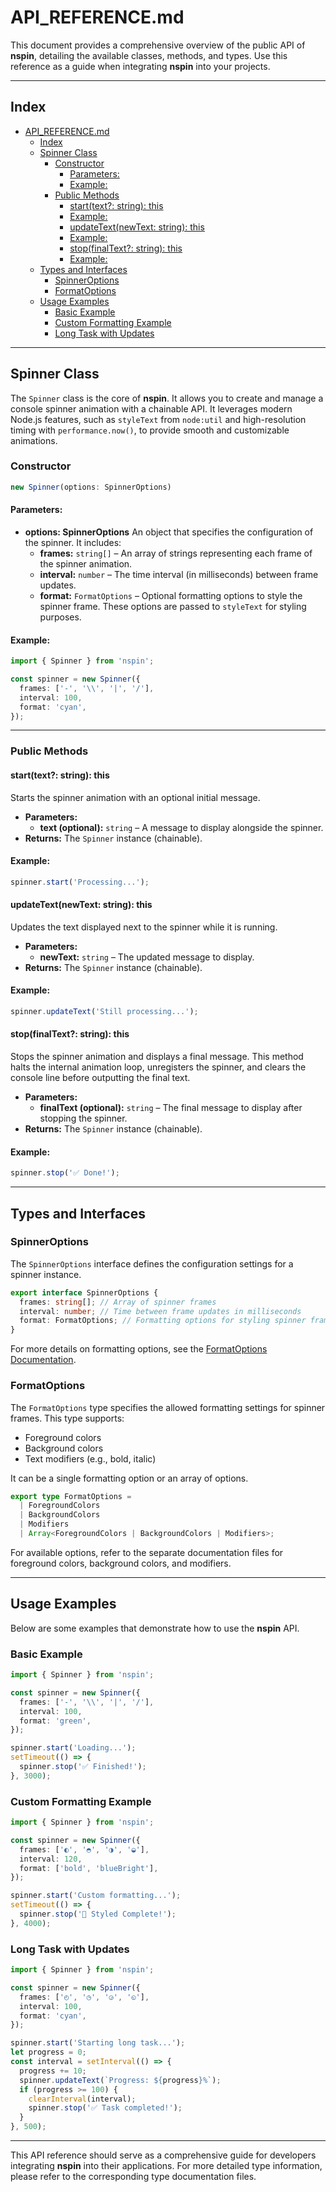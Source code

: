 # API_REFERENCE.md

This document provides a comprehensive overview of the public API of **nspin**, detailing the available classes, methods, and types. Use this reference as a guide when integrating **nspin** into your projects.

---

## Index

- [API_REFERENCE.md](#api_referencemd)
  - [Index](#index)
  - [Spinner Class](#spinner-class)
    - [Constructor](#constructor)
      - [Parameters:](#parameters)
      - [Example:](#example)
    - [Public Methods](#public-methods)
      - [start(text?: string): this](#starttext-string-this)
      - [Example:](#example-1)
      - [updateText(newText: string): this](#updatetextnewtext-string-this)
      - [Example:](#example-2)
      - [stop(finalText?: string): this](#stopfinaltext-string-this)
      - [Example:](#example-3)
  - [Types and Interfaces](#types-and-interfaces)
    - [SpinnerOptions](#spinneroptions)
    - [FormatOptions](#formatoptions)
  - [Usage Examples](#usage-examples)
    - [Basic Example](#basic-example)
    - [Custom Formatting Example](#custom-formatting-example)
    - [Long Task with Updates](#long-task-with-updates)

---

## Spinner Class

The `Spinner` class is the core of **nspin**. It allows you to create and manage a console spinner animation with a chainable API. It leverages modern Node.js features, such as `styleText` from `node:util` and high-resolution timing with `performance.now()`, to provide smooth and customizable animations.

### Constructor

```typescript
new Spinner(options: SpinnerOptions)
```

#### Parameters:

- **options: SpinnerOptions**
  An object that specifies the configuration of the spinner. It includes:
  - **frames:** `string[]` – An array of strings representing each frame of the spinner animation.
  - **interval:** `number` – The time interval (in milliseconds) between frame updates.
  - **format:** `FormatOptions` – Optional formatting options to style the spinner frame. These options are passed to `styleText` for styling purposes.

#### Example:

```typescript
import { Spinner } from 'nspin';

const spinner = new Spinner({
  frames: ['-', '\\', '|', '/'],
  interval: 100,
  format: 'cyan',
});
```

---

### Public Methods

#### start(text?: string): this

Starts the spinner animation with an optional initial message.

- **Parameters:**
  - **text (optional):** `string` – A message to display alongside the spinner.
- **Returns:** The `Spinner` instance (chainable).

#### Example:

```typescript
spinner.start('Processing...');
```

#### updateText(newText: string): this

Updates the text displayed next to the spinner while it is running.

- **Parameters:**
  - **newText:** `string` – The updated message to display.
- **Returns:** The `Spinner` instance (chainable).

#### Example:

```typescript
spinner.updateText('Still processing...');
```

#### stop(finalText?: string): this

Stops the spinner animation and displays a final message. This method halts the internal animation loop, unregisters the spinner, and clears the console line before outputting the final text.

- **Parameters:**
  - **finalText (optional):** `string` – The final message to display after stopping the spinner.
- **Returns:** The `Spinner` instance (chainable).

#### Example:

```typescript
spinner.stop('✅ Done!');
```

---

## Types and Interfaces

### SpinnerOptions

The `SpinnerOptions` interface defines the configuration settings for a spinner instance.

```typescript
export interface SpinnerOptions {
  frames: string[]; // Array of spinner frames
  interval: number; // Time between frame updates in milliseconds
  format: FormatOptions; // Formatting options for styling spinner frames
}
```

For more details on formatting options, see the [FormatOptions Documentation](./FORMAT_OPTIONS.md).

### FormatOptions

The `FormatOptions` type specifies the allowed formatting settings for spinner frames. This type supports:

- Foreground colors
- Background colors
- Text modifiers (e.g., bold, italic)

It can be a single formatting option or an array of options.

```typescript
export type FormatOptions =
  | ForegroundColors
  | BackgroundColors
  | Modifiers
  | Array<ForegroundColors | BackgroundColors | Modifiers>;
```

For available options, refer to the separate documentation files for foreground colors, background colors, and modifiers.

---

## Usage Examples

Below are some examples that demonstrate how to use the **nspin** API.

### Basic Example

```typescript
import { Spinner } from 'nspin';

const spinner = new Spinner({
  frames: ['-', '\\', '|', '/'],
  interval: 100,
  format: 'green',
});

spinner.start('Loading...');
setTimeout(() => {
  spinner.stop('✅ Finished!');
}, 3000);
```

### Custom Formatting Example

```typescript
import { Spinner } from 'nspin';

const spinner = new Spinner({
  frames: ['◐', '◓', '◑', '◒'],
  interval: 120,
  format: ['bold', 'blueBright'],
});

spinner.start('Custom formatting...');
setTimeout(() => {
  spinner.stop('🎨 Styled Complete!');
}, 4000);
```

### Long Task with Updates

```typescript
import { Spinner } from 'nspin';

const spinner = new Spinner({
  frames: ['◴', '◷', '◶', '◵'],
  interval: 100,
  format: 'cyan',
});

spinner.start('Starting long task...');
let progress = 0;
const interval = setInterval(() => {
  progress += 10;
  spinner.updateText(`Progress: ${progress}%`);
  if (progress >= 100) {
    clearInterval(interval);
    spinner.stop('✅ Task completed!');
  }
}, 500);
```

---

This API reference should serve as a comprehensive guide for developers integrating **nspin** into their applications. For more detailed type information, please refer to the corresponding type documentation files.
